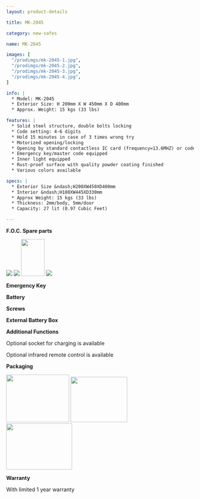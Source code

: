 ```yaml
---
layout: product-details

title: MK-2045

category: new-safes

name: MK-2045

images: [
  "/prodimgs/mk-2045-1.jpg",
  "/prodimgs/mk-2045-2.jpg",
  "/prodimgs/mk-2045-3.jpg",
  "/prodimgs/mk-2045-4.jpg",
]

info: |
  * Model: MK-2045
  * Exterior Size: H 200mm X W 450mm X D 400mm
  * Approx. Weight: 15 kgs (33 lbs)

features: |
  * Solid steel structure, double bolts locking
  * Code setting: 4-6 digits
  * Hold 15 minutes in case of 3 times wrong try
  * Motorized opening/locking
  * Opening by standard contactless IC card (frequency=13.6MHZ) or code
  * Emergency key/master code equipped
  * Inner light equipped
  * Rust-proof surface with quality powder coating finished
  * Various colors available

specs: |
  * Exterior Size &ndash;H200XW450XD400mm
  * Interior &ndash;H188XW445XD330mm
  * Approx Weight: 15 kgs (33 lbs)
  * Thickness: 2mm/body, 5mm/door
  * Capacity: 27 lit (0.97 Cubic Feet)

---
```


**F.O.C. Spare parts**

<img src="{IMAGE_CDN}/mk-2045-5.jpg" />

<img src="{IMAGE_CDN}/mk-2045-6.jpg" />

<img alt="" src="{IMAGE_CDN}/mk-2045-7.jpg" style="width: 63px; height: 99px;" />

<img src="{IMAGE_CDN}/mk-2045-8.jpg" />

**Emergency Key**

**Battery**

**Screws**

**External Battery Box**

**Additional Functions**

Optional socket for charging is available

Optional infrared remote control is available

**Packaging**

<img height="155" src="{IMAGE_CDN}/mk-2045-9.jpg" style="width: 169px; height: 128px" width="221" />

<img height="144" src="{IMAGE_CDN}/mk-2045-10.jpg" style="width: 152px; height: 122px" width="183" />

<img height="124" src="{IMAGE_CDN}/mk-2045-11.jpg" style="width: 177px; height: 124px" width="205" />

**Warranty**

With limited 1 year warranty
